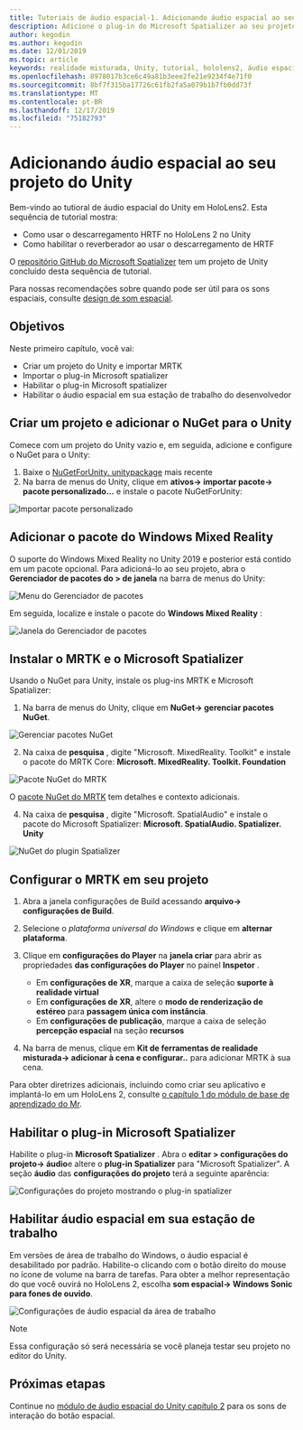 ```yaml
---
title: Tutoriais de áudio espacial-1. Adicionando áudio espacial ao seu projeto
description: Adicione o plug-in do Microsoft Spatializer ao seu projeto do Unity para acessar o descarregamento de hardware do HoloLens 2 HRTF.
author: kegodin
ms.author: kegodin
ms.date: 12/01/2019
ms.topic: article
keywords: realidade misturada, Unity, tutorial, hololens2, áudio espacial
ms.openlocfilehash: 8978017b3ce6c49a81b3eee2fe21e9234f4e71f0
ms.sourcegitcommit: 8bf7f315ba17726c61fb2fa5a079b1b7fb0dd73f
ms.translationtype: MT
ms.contentlocale: pt-BR
ms.lasthandoff: 12/17/2019
ms.locfileid: "75182793"
---
```

# <a name="adding-spatial-audio-to-your-unity-project"></a>Adicionando áudio espacial ao seu projeto do Unity

Bem-vindo ao tutioral de áudio espacial do Unity em HoloLens2. Esta sequência de tutorial mostra:
* Como usar o descarregamento HRTF no HoloLens 2 no Unity
* Como habilitar o reverberador ao usar o descarregamento de HRTF

O [repositório GitHub do Microsoft Spatializer](https://github.com/microsoft/spatialaudio-unity) tem um projeto de Unity concluído desta sequência de tutorial. 

Para nossas recomendações sobre quando pode ser útil para os sons espaciais, consulte [design de som espacial](https://docs.microsoft.com/windows/mixed-reality/spatial-sound-design).

## <a name="objectives"></a>Objetivos
Neste primeiro capítulo, você vai:
* Criar um projeto do Unity e importar MRTK
* Importar o plug-in Microsoft spatializer
* Habilitar o plug-in Microsoft spatializer
* Habilitar o áudio espacial em sua estação de trabalho do desenvolvedor

## <a name="create-a-project-and-add-nuget-for-unity"></a>Criar um projeto e adicionar o NuGet para o Unity
Comece com um projeto do Unity vazio e, em seguida, adicione e configure o NuGet para o Unity:
1. Baixe o [NuGetForUnity. unitypackage](https://github.com/GlitchEnzo/NuGetForUnity/releases/latest) mais recente
2. Na barra de menus do Unity, clique em **ativos-> importar pacote-> pacote personalizado...** e instale o pacote NuGetForUnity:

![Importar pacote personalizado](images/spatial-audio/import-custom-package.png)

## <a name="add-the-windows-mixed-reality-package"></a>Adicionar o pacote do Windows Mixed Reality
O suporte do Windows Mixed Reality no Unity 2019 e posterior está contido em um pacote opcional. Para adicioná-lo ao seu projeto, abra o **Gerenciador de pacotes do > de janela** na barra de menus do Unity:

![Menu do Gerenciador de pacotes](images/spatial-audio/package-manager-menu.png)

Em seguida, localize e instale o pacote do **Windows Mixed Reality** :

![Janela do Gerenciador de pacotes](images/spatial-audio/package-manager-window.png)

## <a name="install-mrtk-and-microsoft-spatializer"></a>Instalar o MRTK e o Microsoft Spatializer
Usando o NuGet para Unity, instale os plug-ins MRTK e Microsoft Spatializer:
1. Na barra de menus do Unity, clique em **NuGet-> gerenciar pacotes NuGet**.

![Gerenciar pacotes NuGet](images/spatial-audio/manage-nuget-packages.png)

2. Na caixa de **pesquisa** , digite "Microsoft. MixedReality. Toolkit" e instale o pacote do MRTK Core: **Microsoft. MixedReality. Toolkit. Foundation**

![Pacote NuGet do MRTK](images/spatial-audio/mrtk-nuget-package.png)

O [pacote NuGet do MRTK](https://microsoft.github.io/MixedRealityToolkit-Unity/Documentation/MRTKNuGetPackage.html) tem detalhes e contexto adicionais.

4. Na caixa de **pesquisa** , digite "Microsoft. SpatialAudio" e instale o pacote do Microsoft Spatializer: **Microsoft. SpatialAudio. Spatializer. Unity**

![NuGet do plugin Spatializer](images/spatial-audio/spatializer-plugin-nuget.png)

## <a name="set-up-mrtk-in-your-project"></a>Configurar o MRTK em seu projeto

1. Abra a janela configurações de Build acessando **arquivo-> configurações de Build**.

2. Selecione o _plataforma universal do Windows_ e clique em **alternar plataforma**.

3. Clique em **configurações do Player** na **janela criar** para abrir as propriedades **das configurações do Player** no painel **Inspetor** .
    * Em **configurações de XR**, marque a caixa de seleção **suporte à realidade virtual**
    * Em **configurações de XR**, altere o **modo de renderização de estéreo** para **passagem única com instância**.
    * Em **configurações de publicação**, marque a caixa de seleção **percepção espacial** na seção **recursos**

4. Na barra de menus, clique em **Kit de ferramentas de realidade misturada-> adicionar à cena e configurar..** para adicionar MRTK à sua cena.

Para obter diretrizes adicionais, incluindo como criar seu aplicativo e implantá-lo em um HoloLens 2, consulte [o capítulo 1 do módulo de base de aprendizado do Mr](mrlearning-base-ch1.md).

## <a name="enable-the-microsoft-spatializer-plugin"></a>Habilitar o plug-in Microsoft Spatializer
Habilite o plug-in **Microsoft Spatializer** . Abra o **editar > configurações do projeto-> áudio**e altere o **plug-in Spatializer** para "Microsoft Spatializer". A seção **áudio** das **configurações do projeto** terá a seguinte aparência:

![Configurações do projeto mostrando o plug-in spatializer](images/spatial-audio/project-settings.png)

## <a name="enable-spatial-audio-on-your-workstation"></a>Habilitar áudio espacial em sua estação de trabalho
Em versões de área de trabalho do Windows, o áudio espacial é desabilitado por padrão. Habilite-o clicando com o botão direito do mouse no ícone de volume na barra de tarefas. Para obter a melhor representação do que você ouvirá no HoloLens 2, escolha **som espacial-> Windows Sonic para fones de ouvido**.

![Configurações de áudio espacial da área de trabalho](images/spatial-audio/desktop-audio-settings.png)

> [!NOTE]
> Essa configuração só será necessária se você planeja testar seu projeto no editor do Unity.

## <a name="next-steps"></a>Próximas etapas
Continue no [módulo de áudio espacial do Unity capítulo 2](unity-spatial-audio-ch2.md) para os sons de interação do botão espacial.

